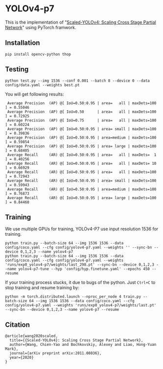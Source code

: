 # YOLOv4-p7

This is the implementation of "[Scaled-YOLOv4: Scaling Cross Stage Partial Network](https://arxiv.org/abs/2011.08036)"
using PyTorch framwork.

## Installation

```
pip install opencv-python thop
```

## Testing

```
python test.py --img 1536 --conf 0.001 --batch 8 --device 0 --data config/data.yaml --weights best.pt
```

You will get following results:

```
 Average Precision  (AP) @[ IoU=0.50:0.95 | area=   all | maxDets=100 ] = 0.55046
 Average Precision  (AP) @[ IoU=0.50      | area=   all | maxDets=100 ] = 0.72925
 Average Precision  (AP) @[ IoU=0.75      | area=   all | maxDets=100 ] = 0.60224
 Average Precision  (AP) @[ IoU=0.50:0.95 | area= small | maxDets=100 ] = 0.39836
 Average Precision  (AP) @[ IoU=0.50:0.95 | area=medium | maxDets=100 ] = 0.59854
 Average Precision  (AP) @[ IoU=0.50:0.95 | area= large | maxDets=100 ] = 0.68405
 Average Recall     (AR) @[ IoU=0.50:0.95 | area=   all | maxDets=  1 ] = 0.40256
 Average Recall     (AR) @[ IoU=0.50:0.95 | area=   all | maxDets= 10 ] = 0.66929
 Average Recall     (AR) @[ IoU=0.50:0.95 | area=   all | maxDets=100 ] = 0.72943
 Average Recall     (AR) @[ IoU=0.50:0.95 | area= small | maxDets=100 ] = 0.59943
 Average Recall     (AR) @[ IoU=0.50:0.95 | area=medium | maxDets=100 ] = 0.76873
 Average Recall     (AR) @[ IoU=0.50:0.95 | area= large | maxDets=100 ] = 0.84460
```

## Training

We use multiple GPUs for training, YOLOv4-P7 use input resolution 1536 for training.

```
python train.py --batch-size 64 --img 1536 1536 --data config/coco.yaml --cfg config/yolov4-p7.yaml --weights '' --sync-bn --device 0,1,2,3 --name yolov4-p7
python train.py --batch-size 64 --img 1536 1536 --data config/coco.yaml --cfg config/yolov4-p7.yaml --weights 'runs/exp0_yolov4-p7/weights/last_298.pt' --sync-bn --device 0,1,2,3 --name yolov4-p7-tune --hyp 'config/hyp.finetune.yaml' --epochs 450 --resume
```

If your training process stucks, it due to bugs of the python. Just `Ctrl+C` to stop training and resume training by:

```
python -m torch.distributed.launch --nproc_per_node 4 train.py --batch-size 64 --img 1536 1536 --data config/coco.yaml --cfg config/yolov4-p7.yaml --weights 'runs/exp0_yolov4-p7/weights/last.pt' --sync-bn --device 0,1,2,3 --name yolov4-p7 --resume
```

## Citation

```
@article{wang2020scaled,
  title={{Scaled-YOLOv4}: Scaling Cross Stage Partial Network},
  author={Wang, Chien-Yao and Bochkovskiy, Alexey and Liao, Hong-Yuan Mark},
  journal={arXiv preprint arXiv:2011.08036},
  year={2020}
}
```
